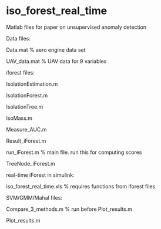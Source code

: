 # iso_forest_real_time
Matlab files for paper on unsupervised anomaly detection

Data files:

Data.mat % aero engine data set

UAV_data.mat % UAV data for 9 variables

iforest files:

IsolationEstimation.m

IsolationForest.m

IsolationTree.m

IsoMass.m

Measure_AUC.m

Result_iForest.m

run_iForest.m % main file. run this for computing scores

TreeNode_iForest.m

real-time iForest in simulink:

iso_forest_real_time.xls % requires functions from iforest files

SVM/GMM/Mahal files:

Compare_3_methods.m % run before Plot_results.m

Plot_results.m
